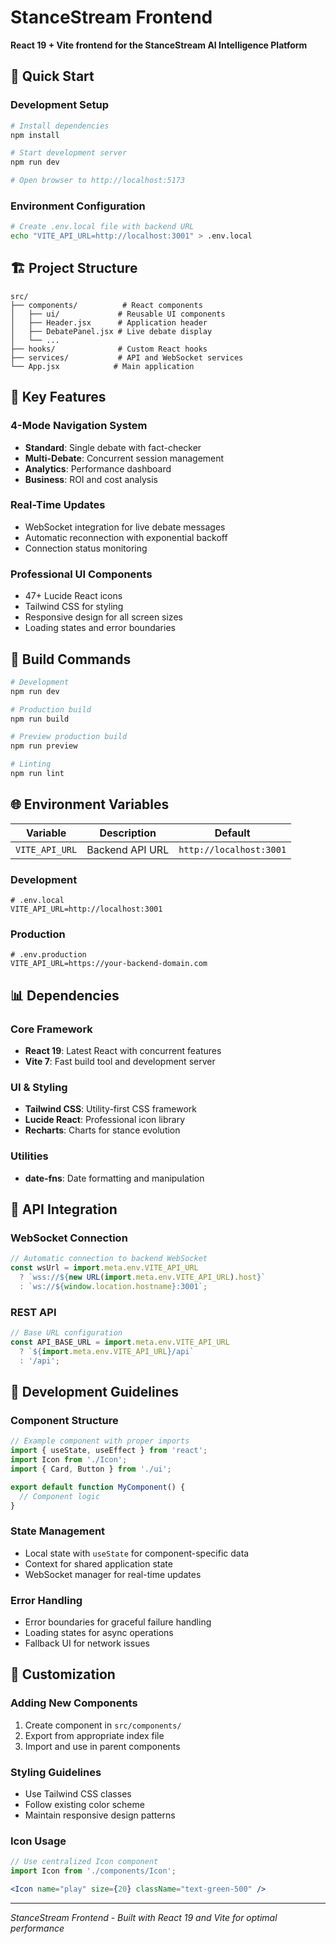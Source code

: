 # StanceStream Frontend

**React 19 + Vite frontend for the StanceStream AI Intelligence Platform**

## 🚀 Quick Start

### Development Setup
```bash
# Install dependencies
npm install

# Start development server
npm run dev

# Open browser to http://localhost:5173
```

### Environment Configuration
```bash
# Create .env.local file with backend URL
echo "VITE_API_URL=http://localhost:3001" > .env.local
```

## 🏗️ Project Structure

```
src/
├── components/          # React components
│   ├── ui/             # Reusable UI components
│   ├── Header.jsx      # Application header
│   ├── DebatePanel.jsx # Live debate display
│   └── ...
├── hooks/              # Custom React hooks
├── services/           # API and WebSocket services
└── App.jsx            # Main application
```

## 🎨 Key Features

### 4-Mode Navigation System
- **Standard**: Single debate with fact-checker
- **Multi-Debate**: Concurrent session management  
- **Analytics**: Performance dashboard
- **Business**: ROI and cost analysis

### Real-Time Updates
- WebSocket integration for live debate messages
- Automatic reconnection with exponential backoff
- Connection status monitoring

### Professional UI Components
- 47+ Lucide React icons
- Tailwind CSS for styling
- Responsive design for all screen sizes
- Loading states and error boundaries

## 🔧 Build Commands

```bash
# Development
npm run dev

# Production build
npm run build

# Preview production build
npm run preview

# Linting
npm run lint
```

## 🌐 Environment Variables

| Variable | Description | Default |
|----------|-------------|---------|
| `VITE_API_URL` | Backend API URL | `http://localhost:3001` |

### Development
```env
# .env.local
VITE_API_URL=http://localhost:3001
```

### Production
```env
# .env.production
VITE_API_URL=https://your-backend-domain.com
```

## 📊 Dependencies

### Core Framework
- **React 19**: Latest React with concurrent features
- **Vite 7**: Fast build tool and development server

### UI & Styling
- **Tailwind CSS**: Utility-first CSS framework
- **Lucide React**: Professional icon library
- **Recharts**: Charts for stance evolution

### Utilities
- **date-fns**: Date formatting and manipulation

## 🔗 API Integration

### WebSocket Connection
```javascript
// Automatic connection to backend WebSocket
const wsUrl = import.meta.env.VITE_API_URL 
  ? `wss://${new URL(import.meta.env.VITE_API_URL).host}`
  : `ws://${window.location.hostname}:3001`;
```

### REST API
```javascript
// Base URL configuration
const API_BASE_URL = import.meta.env.VITE_API_URL 
  ? `${import.meta.env.VITE_API_URL}/api` 
  : '/api';
```

## 🧪 Development Guidelines

### Component Structure
```jsx
// Example component with proper imports
import { useState, useEffect } from 'react';
import Icon from './Icon';
import { Card, Button } from './ui';

export default function MyComponent() {
  // Component logic
}
```

### State Management
- Local state with `useState` for component-specific data
- Context for shared application state
- WebSocket manager for real-time updates

### Error Handling
- Error boundaries for graceful failure handling
- Loading states for async operations
- Fallback UI for network issues

## 🔧 Customization

### Adding New Components
1. Create component in `src/components/`
2. Export from appropriate index file
3. Import and use in parent components

### Styling Guidelines
- Use Tailwind CSS classes
- Follow existing color scheme
- Maintain responsive design patterns

### Icon Usage
```jsx
// Use centralized Icon component
import Icon from './components/Icon';

<Icon name="play" size={20} className="text-green-500" />
```

---

*StanceStream Frontend - Built with React 19 and Vite for optimal performance*
